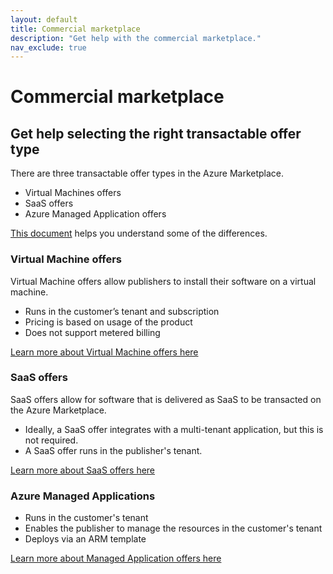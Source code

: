 ```yaml
---
layout: default
title: Commercial marketplace
description: "Get help with the commercial marketplace."
nav_exclude: true
---
```


# Commercial marketplace

## Get help selecting the right transactable offer type

There are three transactable offer types in the Azure Marketplace.

- Virtual Machines offers 
- SaaS offers 
- Azure Managed Application offers

[This document](https://docs.microsoft.com/en-us/azure/marketplace/marketplace-commercial-transaction-capabilities-and-considerations#transact-overview) helps you understand some of the differences.

### Virtual Machine offers 

Virtual Machine offers allow publishers to install their software on a virtual machine.  

- Runs in the customer’s tenant and subscription
- Pricing is based on usage of the product 
- Does not support metered billing

[Learn more about Virtual Machine offers here](create-or-maintain-a-virtual-machine-offer.md)

### SaaS offers 

SaaS offers allow for software that is delivered as SaaS to be transacted on the Azure Marketplace. 

- Ideally, a SaaS offer integrates with a multi-tenant application, but this is not required.
- A SaaS offer runs in the publisher's tenant.

[Learn more about SaaS offers here](create-or-maintain-saas-offer.md)

### Azure Managed Applications

- Runs in the customer's tenant
- Enables the publisher to manage the resources in the customer's tenant
- Deploys via an ARM template

[Learn more about Managed Application offers here](create-or-maintain-azure-managed-application-offer.md)